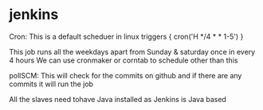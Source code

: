 # jenkins

Cron: This is a default scheduer in linux
triggers { cron('H */4 * * 1-5') }

This job runs all the weekdays apart from Sunday & saturday once in every 4 hours
We can use cronmaker or corntab to schedule other than this

pollSCM: This will check for the commits on github and if there are any commits it will run the job

All the slaves need tohave Java installed as Jenkins is Java based